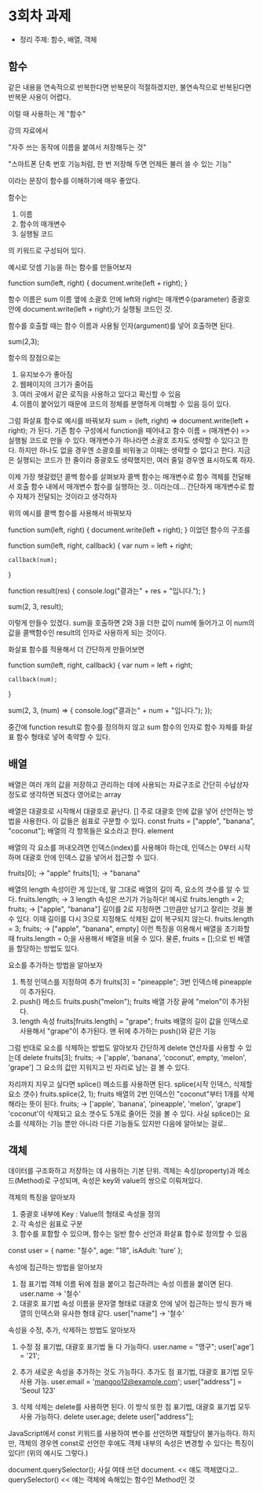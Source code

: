 # 3회차 과제

- 정리 주제: 함수, 배열, 객체

## 함수

같은 내용을 연속적으로 반복한다면 반복문이 적절하겠지만,
불연속적으로 반복된다면 반복문 사용이 어렵다.

이럴 때 사용하는 게 "함수"

강의 자료에서

"자주 쓰는 동작에 이름을 붙여서 저장해두는 것"

"스마트폰 단축 번호 기능처럼, 한 번 저장해 두면 언제든 불러 쓸 수 있는 기능"

이라는 문장이 함수를 이해하기에 매우 좋았다.

함수는

1. 이름
2. 함수의 매개변수
3. 실행될 코드

의 키워드로 구성되어 있다.

예시로 덧셈 기능을 하는 함수를 만들어보자

function sum(left, right) {
document.write(left + right);
}

함수 이름은 sum
이름 옆에 소괄호 안에 left와 right는 매개변수(parameter)
중괄호 안에 document.write(left + right);가 실행될 코드인 것.

함수를 호출할 때는 함수 이름과 사용될 인자(argument)를 넣어 호출하면 된다.

sum(2,3);

함수의 장점으로는

1. 유지보수가 좋아짐
2. 웹페이지의 크기가 줄어듬
3. 여러 곳에서 같은 로직을 사용하고 있다고 확신할 수 있음
4. 이름이 붙어있기 때문에 코드의 정체를 분명하게 이해할 수 있음
   등이 있다.

그럼 화살표 함수로 예시를 바꿔보자
sum = (left, right) => document.write(left + right);
가 된다.
기존 함수 구성에서 function을 떼어내고 함수 이름 = (매개변수) => 실행될 코드로 만들 수 있다.
매개변수가 하나라면 소괄호 조차도 생략할 수 있다고 한다.
하지만 하나도 없을 경우엔 소괄호를 비워놓고 이때는 생략할 수 없다고 한다.
지금은 실행되는 코드가 한 줄이라 중괄호도 생략했지만, 여러 줄일 경우엔 표시하도록 하자.

이제 가장 헷갈렸던 콜백 함수를 살펴보자
콜백 함수는 매개변수로 함수 객체를 전달해서 호출 함수 내에서 매개변수 함수를 실행하는 것.. 이라는데...
간단하게 매개변수로 함수 자체가 전달되는 것이라고 생각하자

위의 예시를 콜백 함수를 사용해서 바꿔보자

function sum(left, right) {
document.write(left + right);
}
이었던 함수의 구조를

function sum(left, right, callback) {
var num = left + right;

    callback(num);

}

function result(res) {
console.log("결과는" + res + "입니다.");
}

sum(2, 3, result);

이렇게 만들수 있겠다.
sum을 호출하면 2와 3을 더한 값이 num에 들어가고 이 num의 값을 콜백함수인 result의 인자로 사용하게 되는 것이다.

화살표 함수를 적용해서 더 간단하게 만들어보면

function sum(left, right, callback) {
var num = left + right;

    callback(num);

}

sum(2, 3, (num) => {
console.log("결과는" + num + "입니다.");
});

중간에 function result로 함수를 정의하지 않고 sum 함수의 인자로 함수 자체를 화살표 함수 형태로 넣어 축약할 수 있다.

## 배열

배열은 여러 개의 값을 저장하고 관리하는 데에 사용되는 자료구조로 간단히 수납상자 정도로 생각하면 되겠다
영어로는 array

배열은 대괄호로 시작해서 대괄호로 끝난다. []
주로 대괄호 안에 값을 넣어 선언하는 방법을 사용한다.
이 값들은 쉼표로 구분할 수 있다.
const fruits = ["apple", "banana", "coconut"];
배열의 각 항목들은 요소라고 한다. element

배열의 각 요소를 꺼내오려면 인덱스(index)를 사용해야 하는데, 인덱스는 0부터 시작하며 대괄호 안에 인덱스 값을 넣어서 접근할 수 있다.

fruits[0]; -> "apple"
fruits[1]; -> "banana"

배열의 length 속성이란 게 있는데,
말 그대로 배열의 길이 즉, 요소의 갯수를 알 수 있다.
fruits.length; -> 3
length 속성은 쓰기가 가능하다!
예시로
fruits.length = 2;
fruits; -> ["apple", "banana"]
길이를 2로 지정하면 그만큼만 남기고 잘리는 것을 볼 수 있다.
이때 길이를 다시 3으로 지정해도 삭제된 값이 복구되지 않는다.
fruits.length = 3;
fruits; -> ["apple", "banana", empty]
이런 특징을 이용해서 배열을 초기화할 때
fruits.length = 0;을 사용해서 배열을 비울 수 있다.
물론, fruits = [];으로 빈 배열을 할당하는 방법도 있다.

요소를 추가하는 방법을 알아보자

1. 특정 인덱스를 지정하여 추가
   fruits[3] = "pineapple";
   3번 인덱스에 pineapple이 추가된다.
2. push() 메소드
   fruits.push("melon");
   fruits 배열 가장 끝에 "melon"이 추가된다.
3. length 속성
   fruits[fruits.length] = "grape";
   fruits 배열의 길이 값을 인덱스로 사용해서 "grape"이 추가된다.
   맨 뒤에 추가하는 push()와 같은 기능

그럼 반대로 요소를 삭제하는 방법도 알아보자
간단하게 delete 연산자를 사용할 수 있는데
delete fruits[3];
fruits; -> ['apple', 'banana', 'coconut', empty, 'melon', 'grape']
그 요소의 값만 지워지고 빈 자리로 남는 걸 볼 수 있다.

자리까지 지우고 싶다면 splice() 메소드를 사용하면 된다.
splice(시작 인덱스, 삭제할 요소 갯수)
fruits.splice(2, 1);
fruits 배열의 2번 인덱스인 "coconut"부터 1개를 삭제해라는 뜻이 된다.
fruits; -> ['apple', 'banana', 'pineapple', 'melon', 'grape']
'coconut'이 삭제되고 요소 갯수도 5개로 줄어든 것을 볼 수 있다.
사실 splice()는 요소를 삭제하는 기능 뿐만 아니라 다른 기능들도 있지만 다음에 알아보는 걸로..

## 객체

데이터를 구조화하고 저장하는 데 사용하는 기본 단위.
객체는 속성(property)과 메소드(Method)로 구성되며, 속성은 key와 value의 쌍으로 이뤄져있다.

객체의 특징을 알아보자

1. 중괄호 내부에 Key : Value의 형태로 속성을 정의
2. 각 속성은 쉼표로 구분
3. 함수를 포함할 수 있으며, 함수는 일반 함수 선언과 화살표 함수로 정의할 수 있음

const user = {
name: "철수",
age: "18",
isAdult: 'ture'
};

속성에 접근하는 방법을 알아보자

1.  점 표기법
    객체 이름 뒤에 점을 붙이고 접근하려는 속성 이름을 붙이면 된다.
    user.name -> '철수'
2.  대괄호 표기법
    속성 이름을 문자열 형태로 대괄호 안에 넣어 접근하는 방식
    뭔가 배열의 인덱스와 유사한 형태 같다.
    user["name"] -> '철수'

속성을 수정, 추가, 삭제하는 방법도 알아보자

1. 수정
   점 표기법, 대괄호 표기법 둘 다 가능하다.
   user.name = "맹구";
   user['age'] = '21';

2. 추가
   새로운 속성을 추가하는 것도 가능하다.
   추가도 점 표기법, 대괄호 표기법 모두 사용 가능.
   user.email = 'mangoo12@example.com';
   user["address"] = 'Seoul 123'

3. 삭제
   삭제는 delete를 사용하면 된다.
   이 방식 또한 점 표기법, 대괄호 표기법 모두 사용 가능하다.
   delete user.age;
   delete user["address"];

JavaScript에서 const 키워드를 사용하여 변수를 선언하면 재할당이 불가능하다.
하지만, 객체의 경우엔 const로 선언한 후에도 객체 내부의 속성은 변경할 수 있다는 특징이 있다!! (위의 예시도 그렇다.)

document.querySelector();
사실 여태 쓰던 document. << 얘도 객체였다고..
querySelector() << 얘는 객체에 속해있는 함수인 Method인 것
